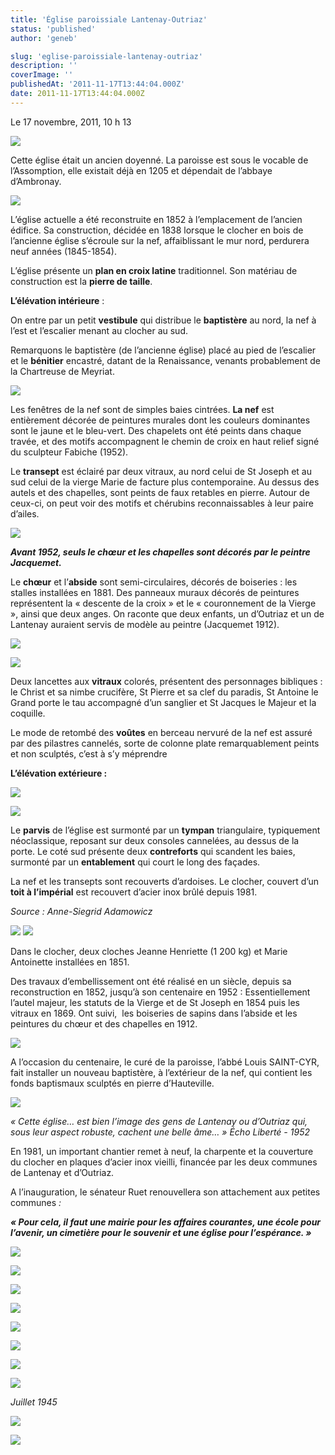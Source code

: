 ```yaml
---
title: 'Église paroissiale Lantenay-Outriaz'
status: 'published'
author: 'geneb'

slug: 'eglise-paroissiale-lantenay-outriaz'
description: ''
coverImage: ''
publishedAt: '2011-11-17T13:44:04.000Z'
date: 2011-11-17T13:44:04.000Z
---
```


Le 17 novembre, 2011, 10 h 13

![](/img/beguelins/Windows-Live-Writer/fcdfcc9c0cf3_131F9/clip_image002_2.jpg)

Cette église était un ancien doyenné. La paroisse est sous le vocable de l’Assomption, elle existait déjà en 1205 et dépendait de l’abbaye d’Ambronay.

![](/img/beguelins/Windows-Live-Writer/fcdfcc9c0cf3_131F9/clip_image004_2.jpg)

L’église actuelle a été reconstruite en 1852 à l’emplacement de l’ancien édifice. Sa construction, décidée en 1838 lorsque le clocher en bois de l’ancienne église s’écroule sur la nef, affaiblissant le mur nord, perdurera neuf années (1845-1854).

L’église présente un **plan en croix latine** traditionnel. Son matériau de construction est la **pierre de taille**.

**L’élévation intérieure** :

On entre par un petit **vestibule** qui distribue le **baptistère** au nord, la nef à l’est et l’escalier menant au clocher au sud.

Remarquons le baptistère (de l’ancienne église) placé au pied de l’escalier et le **bénitier** encastré, datant de la Renaissance, venants probablement de la Chartreuse de Meyriat.

![](/img/beguelins/Windows-Live-Writer/fcdfcc9c0cf3_131F9/clip_image006_2.jpg)

Les fenêtres de la nef sont de simples baies cintrées. **La nef** est entièrement décorée de peintures murales dont les couleurs dominantes sont le jaune et le bleu-vert. Des chapelets ont été peints dans chaque travée, et des motifs accompagnent le chemin de croix en haut relief signé du sculpteur Fabiche (1952).

Le **transept** est éclairé par deux vitraux, au nord celui de St Joseph et au sud celui de la vierge Marie de facture plus contemporaine. Au dessus des autels et des chapelles, sont peints de faux retables en pierre. Autour de ceux-ci, on peut voir des motifs et chérubins reconnaissables à leur paire d’ailes.


![](/img/beguelins/Windows-Live-Writer/fcdfcc9c0cf3_131F9/Interieur_Eglise_autrefois_2.jpg)

***Avant 1952, seuls le chœur et les chapelles sont décorés par le peintre Jacquemet.***

Le **chœur** et l’**abside** sont semi-circulaires, décorés de boiseries : les stalles installées en 1881. Des panneaux muraux décorés de peintures représentent la « descente de la croix » et le « couronnement de la Vierge », ainsi que deux anges. On raconte que deux enfants, un d’Outriaz et un de Lantenay auraient servis de modèle au peintre (Jacquemet 1912).

![](/img/beguelins/Windows-Live-Writer/fcdfcc9c0cf3_131F9/clip_image010_2.jpg)

![](/img/beguelins/Windows-Live-Writer/fcdfcc9c0cf3_131F9/clip_image012_2.jpg)

Deux lancettes aux **vitraux** colorés, présentent des personnages bibliques : le Christ et sa nimbe crucifère, St Pierre et sa clef du paradis, St Antoine le Grand porte le tau accompagné d’un sanglier et St Jacques le Majeur et la coquille.

Le mode de retombé des **voûtes** en berceau nervuré de la nef est assuré par des pilastres cannelés, sorte de colonne plate remarquablement peints et non sculptés, c’est à s’y méprendre

**L’élévation extérieure :**

![](/img/beguelins/Windows-Live-Writer/fcdfcc9c0cf3_131F9/clip_image014_2.jpg)

![](/img/beguelins/Windows-Live-Writer/fcdfcc9c0cf3_131F9/clip_image016_2.jpg)

Le **parvis** de l’église est surmonté par un **tympan** triangulaire, typiquement néoclassique, reposant sur deux consoles cannelées, au dessus de la porte. Le coté sud présente deux **contreforts** qui scandent les baies, surmonté par un **entablement** qui court le long des façades.

La nef et les transepts sont recouverts d’ardoises. Le clocher, couvert d’un **toit à l’impérial** est recouvert d’acier inox brûlé depuis 1981.

*Source : Anne-Siegrid Adamowicz*

![](/img/beguelins/Windows-Live-Writer/fcdfcc9c0cf3_131F9/clip_image018_2.jpg)
![](/img/beguelins/Windows-Live-Writer/fcdfcc9c0cf3_131F9/clip_image020_2.jpg)

Dans le clocher, deux cloches Jeanne Henriette (1 200 kg) et Marie Antoinette installées en 1851.

Des travaux d’embellissement ont été réalisé en un siècle, depuis sa reconstruction en 1852, jusqu’à son centenaire en 1952 : Essentiellement l’autel majeur, les statuts de la Vierge et de St Joseph en 1854 puis les vitraux en 1869. Ont suivi,  les boiseries de sapins dans l’abside et les peintures du chœur et des chapelles en 1912.

![](/img/beguelins/Windows-Live-Writer/fcdfcc9c0cf3_131F9/clip_image022_2.jpg)

A l’occasion du centenaire, le curé de la paroisse, l’abbé Louis SAINT-CYR, fait installer un nouveau baptistère, à l’extérieur de la nef, qui contient les fonds baptismaux sculptés en pierre d’Hauteville.

![](/img/beguelins/Windows-Live-Writer/fcdfcc9c0cf3_131F9/clip_image024_2.jpg)

*« Cette église… est bien l’image des gens de Lantenay ou d’Outriaz qui, sous leur aspect robuste, cachent une belle âme… » Écho Liberté - 1952*

En 1981, un important chantier remet à neuf, la charpente et la couverture du clocher en plaques d’acier inox vieilli, financée par les deux communes de Lantenay et d’Outriaz.

A l’inauguration, le sénateur Ruet renouvellera son attachement aux petites communes *:*

***« Pour cela, il faut une mairie pour les affaires courantes, une école pour l’avenir, un cimetière pour le souvenir et une église pour l’espérance. »***

![](/img/beguelins/Windows-Live-Writer/fcdfcc9c0cf3_131F9/clip_image028_2.jpg)

![](/img/beguelins/Windows-Live-Writer/fcdfcc9c0cf3_131F9/clip_image030_2.jpg)

![](/img/beguelins/Windows-Live-Writer/fcdfcc9c0cf3_131F9/clip_image032_2.jpg)

![](/img/beguelins/Windows-Live-Writer/fcdfcc9c0cf3_131F9/clip_image034_2.jpg)

![](/img/beguelins/Windows-Live-Writer/fcdfcc9c0cf3_131F9/clip_image036_2.jpg)

![](/img/beguelins/Windows-Live-Writer/fcdfcc9c0cf3_131F9/clip_image038_2.jpg)

![](/img/beguelins/Windows-Live-Writer/fcdfcc9c0cf3_131F9/clip_image042_2.jpg)

![](/img/beguelins/Windows-Live-Writer/fcdfcc9c0cf3_131F9/clip_image040_2.jpg)

*Juillet 1945*

![](/img/beguelins/Windows-Live-Writer/fcdfcc9c0cf3_131F9/clip_image046_2.jpg)

![](/img/beguelins/Windows-Live-Writer/fcdfcc9c0cf3_131F9/numerisation0014_2.jpg)
